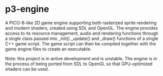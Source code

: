 # p3-engine
A PICO-8-like 2D game engine supporting both rasterized sprite rendering and modern shaders, created using SDL and OpenGL. The engine provides access to its resource management, audio and rendering functions through a single class passed into _init() _update() and _draw() functions of a single C++ game script. The game script can then be compiled together with the game engine files to create an executable.  

Note: this project is in active development and is unstable. The engine is in the process of being ported from SDL to OpenGL so that GPU-optimized shaders can be used. 
